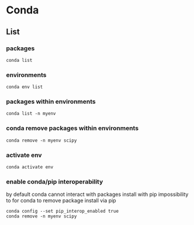 # Conda

## List 

### packages 

````shell
conda list 
````

### environments 

````shell
conda env list
````

### packages within environments

````shell
conda list -n myenv
````

### conda remove packages within environments

````shell
conda remove -n myenv scipy
````


### activate env

````shell
conda activate env
````

### enable conda/pip interoperability

by default conda cannot interact with packages install with pip 
impossibility to for conda to remove package install via pip

````shell
conda config --set pip_interop_enabled true
conda remove -n myenv scipy
````
